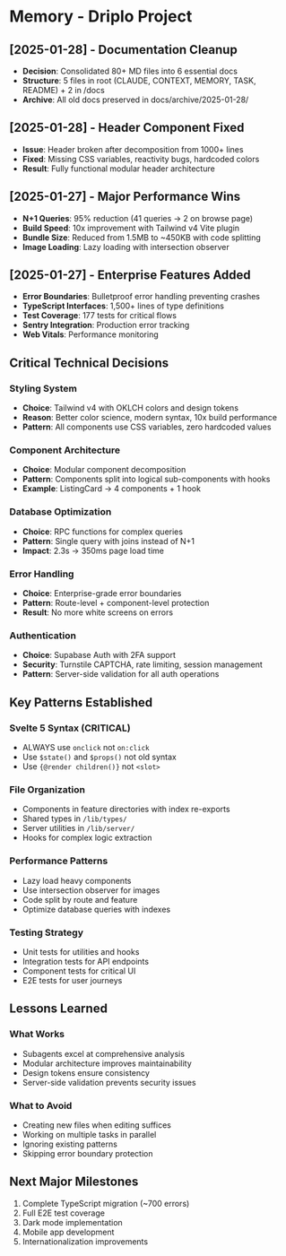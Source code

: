 # Memory - Driplo Project

## [2025-01-28] - Documentation Cleanup
- **Decision**: Consolidated 80+ MD files into 6 essential docs
- **Structure**: 5 files in root (CLAUDE, CONTEXT, MEMORY, TASK, README) + 2 in /docs
- **Archive**: All old docs preserved in docs/archive/2025-01-28/

## [2025-01-28] - Header Component Fixed
- **Issue**: Header broken after decomposition from 1000+ lines
- **Fixed**: Missing CSS variables, reactivity bugs, hardcoded colors
- **Result**: Fully functional modular header architecture

## [2025-01-27] - Major Performance Wins
- **N+1 Queries**: 95% reduction (41 queries → 2 on browse page)
- **Build Speed**: 10x improvement with Tailwind v4 Vite plugin
- **Bundle Size**: Reduced from 1.5MB to ~450KB with code splitting
- **Image Loading**: Lazy loading with intersection observer

## [2025-01-27] - Enterprise Features Added
- **Error Boundaries**: Bulletproof error handling preventing crashes
- **TypeScript Interfaces**: 1,500+ lines of type definitions
- **Test Coverage**: 177 tests for critical flows
- **Sentry Integration**: Production error tracking
- **Web Vitals**: Performance monitoring

## Critical Technical Decisions

### Styling System
- **Choice**: Tailwind v4 with OKLCH colors and design tokens
- **Reason**: Better color science, modern syntax, 10x build performance
- **Pattern**: All components use CSS variables, zero hardcoded values

### Component Architecture
- **Choice**: Modular component decomposition
- **Pattern**: Components split into logical sub-components with hooks
- **Example**: ListingCard → 4 components + 1 hook

### Database Optimization
- **Choice**: RPC functions for complex queries
- **Pattern**: Single query with joins instead of N+1
- **Impact**: 2.3s → 350ms page load time

### Error Handling
- **Choice**: Enterprise-grade error boundaries
- **Pattern**: Route-level + component-level protection
- **Result**: No more white screens on errors

### Authentication
- **Choice**: Supabase Auth with 2FA support
- **Security**: Turnstile CAPTCHA, rate limiting, session management
- **Pattern**: Server-side validation for all auth operations

## Key Patterns Established

### Svelte 5 Syntax (CRITICAL)
- ALWAYS use `onclick` not `on:click`
- Use `$state()` and `$props()` not old syntax
- Use `{@render children()}` not `<slot>`

### File Organization
- Components in feature directories with index re-exports
- Shared types in `/lib/types/`
- Server utilities in `/lib/server/`
- Hooks for complex logic extraction

### Performance Patterns
- Lazy load heavy components
- Use intersection observer for images
- Code split by route and feature
- Optimize database queries with indexes

### Testing Strategy
- Unit tests for utilities and hooks
- Integration tests for API endpoints
- Component tests for critical UI
- E2E tests for user journeys

## Lessons Learned

### What Works
- Subagents excel at comprehensive analysis
- Modular architecture improves maintainability
- Design tokens ensure consistency
- Server-side validation prevents security issues

### What to Avoid
- Creating new files when editing suffices
- Working on multiple tasks in parallel
- Ignoring existing patterns
- Skipping error boundary protection

## Next Major Milestones
1. Complete TypeScript migration (~700 errors)
2. Full E2E test coverage
3. Dark mode implementation
4. Mobile app development
5. Internationalization improvements